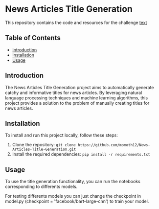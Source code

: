 # News Articles Title Generation

This repository contains the code and resources for the challenge [text](https://www.kaggle.com/competitions/inf582-news-articles-title-generation)

## Table of Contents
- [Introduction](#introduction)
- [Installation](#installation)
- [Usage](#usage)


## Introduction

The News Articles Title Generation project aims to automatically generate catchy and informative titles for news articles. By leveraging natural language processing techniques and machine learning algorithms, this project provides a solution to the problem of manually creating titles for news articles.

## Installation

To install and run this project locally, follow these steps:

1. Clone the repository: `git clone https://github.com/momoth12/News-Articles-Title-Generation.git`
2. Install the required dependencies: `pip install -r requirements.txt`

## Usage

To use the title generation functionality, you can run the notebooks corresponding to differents models.

For testing differents models you can just change the checkpoint in model.py (checkpoint = 'facebook/bart-large-cnn') to train your model.